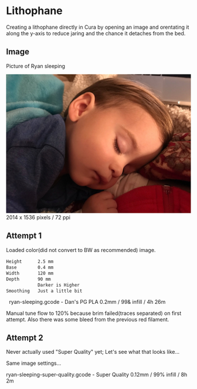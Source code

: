 # Lithophane

Creating a lithophane directly in Cura by opening an image and orentating it along the y-axis to reduce jaring and the chance it detaches from the bed.

## Image 

Picture of Ryan sleeping

![](ryan-sleeping.jpeg) 2014 x 1536 pixels / 72 ppi

## Attempt 1

Loaded color(did not convert to BW as recommended) image.

	Height		2.5 mm
	Base 		0.4 mm
	Width 		120 mm
	Depth 		90 mm
				Darker is Higher
	Smoothing 	Just a little bit
 
ryan-sleeping.gcode - Dan's PG PLA 0.2mm / 99& infill / 4h 26m

Manual tune flow to 120% because brim failed(traces separated) on first attempt. Also there was some bleed from the previous red filament.

## Attempt 2

Never actually used "Super Quality" yet; Let's see what that looks like...

Same image settings...

ryan-sleeping-super-quality.gcode - Super Quality 0.12mm / 99% infill / 8h 2m



